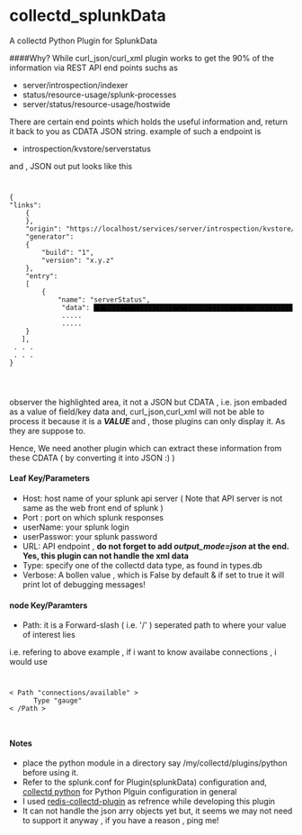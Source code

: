 # collectd_splunkData
A collectd Python Plugin for SplunkData 

####Why?
While curl_json/curl_xml plugin works to get the 90% of the information via REST API end points suchs as 

- server/introspection/indexer
- status/resource-usage/splunk-processes
- server/status/resource-usage/hostwide

 There are certain end points which holds the useful information and, return it back to you as CDATA  JSON string. example of such a endpoint is 

- introspection/kvstore/serverstatus

 and , JSON out put looks like this
<code>
<pre>
{
"links":
    {
    },
    "origin": "https://localhost/services/server/introspection/kvstore/serverstatus",
    "generator":
    {
        "build": "1",
        "version": "x.y.z"
    },
    "entry":
    [
        {
            "name": "serverStatus",
             "data": <Font style="BACKGROUND-COLOR: black"> {"host": "localhost","connections": { "available":10 , "current":2,"toalCreated":3  }" </Font>,
             .....
             .....
	}
   ],
 . . .
 . . .
}
</pre>
</code>

observer the highlighted area, it not a JSON but CDATA , i.e. json embaded as a value of field/key data and, curl_json,curl_xml will not be able to process it because it is a <b>*VALUE* </b> and , those plugins can only display it. As they are suppose to.

Hence, We need another plugin which can extract these information from these CDATA ( by converting it into JSON :) )

#### Leaf Key/Parameters
- Host: host name of your splunk api server ( Note that API server  is not same as the web front end of splunk )
- Port : port on which splunk responses
- userName: your splunk login
- userPasswor: your splunk password
- URL:  API endpoint ,  <b>do not forget to add  <i> output_mode=json </i> at the end. Yes, this plugin can not handle the xml data</b>
- Type: specify one of the collectd data type, as found in types.db
- Verbose: A bollen value , which is False by default & if set to true it will print lot of debugging messages!

#### node Key/Paramters
- Path: it is a Forward-slash ( i.e. '/' ) seperated path to where your value of interest lies

i.e. refering to above example , if i want to know availabe connections , i would use 

<code>
<pre>< Path "connections/available" >
      Type "gauge"
< /Path ></pre>
</code>

#### Notes
- place the python module in a directory say /my/collectd/plugins/python before using it.
- Refer to the splunk.conf for Plugin(splunkData) configuration and, [collectd python](https://collectd.org/documentation/manpages/collectd-python.5.shtml) for Python Plguin configuration in general
- I used [redis-collectd-plugin](https://github.com/powdahound/redis-collectd-plugin) as refrence while developing this plugin
- It can not handle the json arry objects yet but, it seems we may not need to support it anyway , if you have a reason , ping me!


